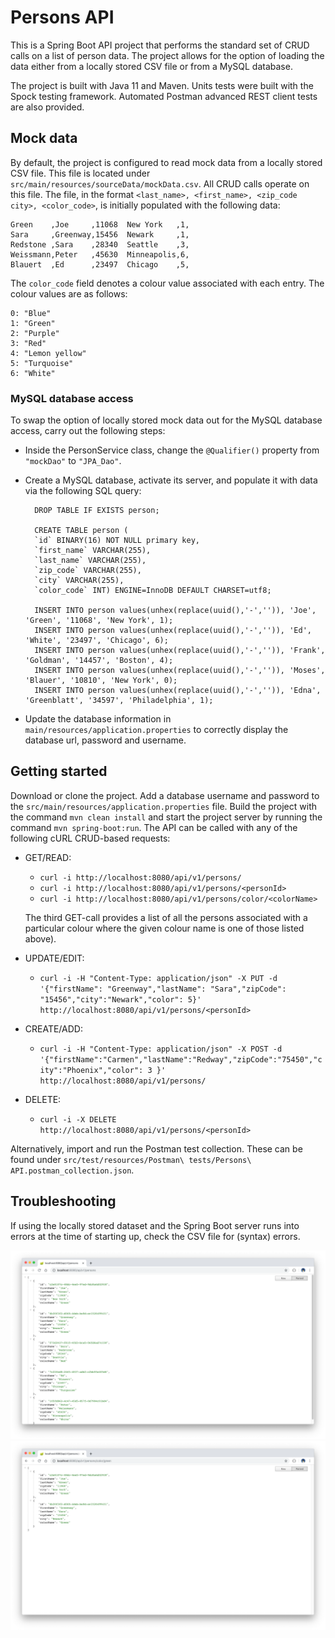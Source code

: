 # Persons API

This is a Spring Boot API project that performs the standard set of CRUD calls on a list of person data. The project allows for the option of loading the data either from a locally stored CSV file or from a MySQL database.

The project is built with Java 11 and Maven. Units tests were built with the Spock testing framework. Automated Postman advanced REST client tests are also provided.

## Mock data

By default, the project is configured to read mock data from a locally stored CSV file. This file is located under `src/main/resources/sourceData/mockData.csv`. All CRUD calls operate on this file.
The file, in the format ``<last_name>, <first_name>, <zip_code city>, <color_code>``, is initially populated with the following data:

```
Green    ,Joe     ,11068  New York   ,1,
Sara     ,Greenway,15456  Newark     ,1,
Redstone ,Sara    ,28340  Seattle    ,3,
Weissmann,Peter   ,45630  Minneapolis,6,
Blauert  ,Ed      ,23497  Chicago    ,5,

```

The `color_code` field denotes a colour value associated with each entry. The colour values are as follows:

```
0: "Blue"
1: "Green"
2: "Purple"
3: "Red"
4: "Lemon yellow"
5: "Turquoise"
6: "White"
```

### MySQL database access

To swap the option of locally stored mock data out for the MySQL database access, carry out the following steps:

* Inside the PersonService class, change the `@Qualifier()` property from `"mockDao"` to `"JPA_Dao"`.
* Create a MySQL database, activate its server, and populate it with data via the following SQL query:

        DROP TABLE IF EXISTS person;

        CREATE TABLE person (
        `id` BINARY(16) NOT NULL primary key,
        `first_name` VARCHAR(255),
        `last_name` VARCHAR(255),
        `zip_code` VARCHAR(255),
        `city` VARCHAR(255),
        `color_code` INT) ENGINE=InnoDB DEFAULT CHARSET=utf8;

        INSERT INTO person values(unhex(replace(uuid(),'-','')), 'Joe', 'Green', '11068', 'New York', 1);
        INSERT INTO person values(unhex(replace(uuid(),'-','')), 'Ed', 'White', '23497', 'Chicago', 6);
        INSERT INTO person values(unhex(replace(uuid(),'-','')), 'Frank', 'Goldman', '14457', 'Boston', 4);
        INSERT INTO person values(unhex(replace(uuid(),'-','')), 'Moses', 'Blauer', '10810', 'New York', 0);
        INSERT INTO person values(unhex(replace(uuid(),'-','')), 'Edna', 'Greenblatt', '34597', 'Philadelphia', 1);

* Update the database information in `main/resources/application.properties` to correctly display the database url, password and username.

## Getting started

Download or clone the project. Add a database username and password to the `src/main/resources/application.properties` file. 
Build the project with the command `mvn clean install` and start the project server by running the command `mvn spring-boot:run`. The API can be called with any of the following cURL CRUD-based requests:

* GET/READ:

  * ```curl -i http://localhost:8080/api/v1/persons/```
  * ```curl -i http://localhost:8080/api/v1/persons/<personId>```
  * ```curl -i http://localhost:8080/api/v1/persons/color/<colorName>```

  The third GET-call provides a list of all the persons associated with a particular colour where the given colour name is one of those listed above).

* UPDATE/EDIT:

  * ```curl -i -H "Content-Type: application/json" -X PUT -d '{"firstName": "Greenway","lastName": "Sara","zipCode": "15456","city":"Newark","color": 5}' http://localhost:8080/api/v1/persons/<personId>```


* CREATE/ADD:

  * ```curl -i -H "Content-Type: application/json" -X POST -d '{"firstName":"Carmen","lastName":"Redway","zipCode":"75450","city":"Phoenix","color": 3 }' http://localhost:8080/api/v1/persons/```


* DELETE:

  * ```curl -i -X DELETE http://localhost:8080/api/v1/persons/<personId>```

Alternatively, import and run the Postman test collection. These can be found under `src/test/resources/Postman\ tests/Persons\ API.postman_collection.json`.

## Troubleshooting
If using the locally stored dataset and the Spring Boot server runs into errors at the time of starting up, check the CSV file for (syntax) errors.


<p align="center">
  <img src="images/screenShot-01.png"/>
  <img src="images/screenShot-02.png"/>
</p>

